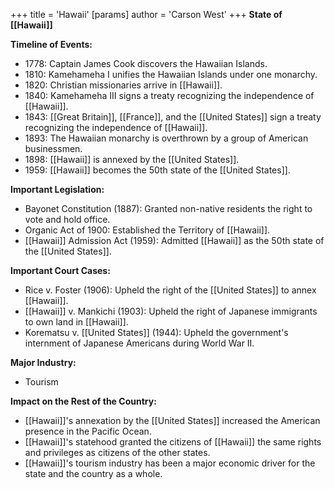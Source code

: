 +++
 title = 'Hawaii'
[params]
	author = 'Carson West'
+++
**State of [[Hawaii]]**

**Timeline of Events:**

* 1778: Captain James Cook discovers the Hawaiian Islands.
* 1810: Kamehameha I unifies the Hawaiian Islands under one monarchy.
* 1820: Christian missionaries arrive in [[Hawaii]].
* 1840: Kamehameha III signs a treaty recognizing the independence of [[Hawaii]].
* 1843: [[Great Britain]], [[France]], and the [[United States]] sign a treaty recognizing the independence of [[Hawaii]].
* 1893: The Hawaiian monarchy is overthrown by a group of American businessmen.
* 1898: [[Hawaii]] is annexed by the [[United States]].
* 1959: [[Hawaii]] becomes the 50th state of the [[United States]].

**Important Legislation:**

* Bayonet Constitution (1887): Granted non-native residents the right to vote and hold office.
* Organic Act of 1900: Established the Territory of [[Hawaii]].
* [[Hawaii]] Admission Act (1959): Admitted [[Hawaii]] as the 50th state of the [[United States]].

**Important Court Cases:**

* Rice v. Foster (1906): Upheld the right of the [[United States]] to annex [[Hawaii]].
* [[Hawaii]] v. Mankichi (1903): Upheld the right of Japanese immigrants to own land in [[Hawaii]].
* Korematsu v. [[United States]] (1944): Upheld the government's internment of Japanese Americans during World War II.

**Major Industry:**

* Tourism

**Impact on the Rest of the Country:**

* [[Hawaii]]'s annexation by the [[United States]] increased the American presence in the Pacific Ocean.
* [[Hawaii]]'s statehood granted the citizens of [[Hawaii]] the same rights and privileges as citizens of the other states.
* [[Hawaii]]'s tourism industry has been a major economic driver for the state and the country as a whole.